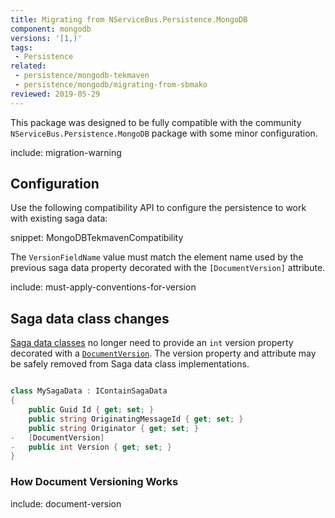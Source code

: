 ```yaml
---
title: Migrating from NServiceBus.Persistence.MongoDB
component: mongodb
versions: '[1,)'
tags:
 - Persistence
related:
 - persistence/mongodb-tekmaven
 - persistence/mongodb/migrating-from-sbmako
reviewed: 2019-05-29
---
```


This package was designed to be fully compatible with the community `NServiceBus.Persistence.MongoDB` package with some minor configuration.

include: migration-warning

## Configuration

Use the following compatibility API to configure the persistence to work with existing saga data:

snippet: MongoDBTekmavenCompatibility

The `VersionFieldName` value must match the element name used by the previous saga data property decorated with the `[DocumentVersion]` attribute.

include: must-apply-conventions-for-version

## Saga data class changes

[Saga data classes](/nservicebus/sagas#long-running-means-stateful) no longer need to provide an `int` version property decorated with a [`DocumentVersion`](persistence/mongodb-tekmaven/#saga-definition-guideline). The version property and attribute may be safely removed from Saga data class implementations. 

```c#

class MySagaData : IContainSagaData
{
	public Guid Id { get; set; }
	public string OriginatingMessageId { get; set; }
	public string Originator { get; set; }
-   [DocumentVersion]
-   public int Version { get; set; }
}

```

### How Document Versioning Works

include: document-version
